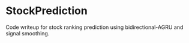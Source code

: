 # StockPrediction

Code writeup for stock ranking prediction using bidirectional-AGRU and signal smoothing.
